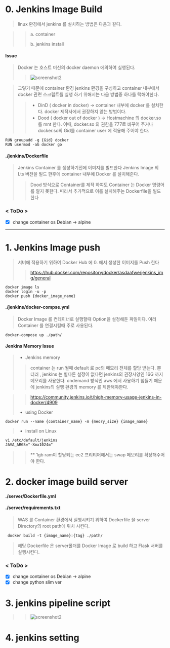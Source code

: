 # 0. Jenkins Image Build
>linux 환경에서 jenkins 를 설치하는 방법은 다음과 같다.

>> a. container
>> 
>> b. jenkins install

  
#### Issue
> Docker 는 호스트 머신의 docker daemon 에의하여 실행된다.
>>  ![screenshot2](https://github.com/yeongseoksong/jenkins/assets/76511428/2d6a2397-ee79-41a1-b836-a3958f8d5971)

>  그렇기 때문에 container 환경 jenkins 환경을 구성하고 container 내부에서 docker 관련 스크립트를 실행 하기 위해서는 다음 방법중 하나를 택해야한다.
>>  + DinD ( docker in docker)        ->   container 내부에 docker 를 설치한다. docker 제작사에서 권장하지 않는 방법이다.
>>  + Dood ( docker out of docker )   ->   Hostmachine 의 docker.so 를 mnt 한다. 이때, docker.so 의 권한을 777로 바꾸어 주거나 docker.so의 Gid를 container user 에 적용해 주어야 한다.    
    
    RUN groupadd -g {Gid} docker 
    RUN usermod -aG docker go 
#### ./jenkins/Dockerfile
> Jenkins Container 를 생성하기전에 이미지를 빌드한다
> Jenkins Image 의 Lts 버전을 빌드 한후에 container 내부에  Docker 를 설치해준다.
>> Dood 방식으로 Container를 제작 하여도 Container 는 Docker 명령어를 알지 못한다. 따라서 추가적으로 이를 설치해주는 Dockerfile을 빌드한다


###  < ToDo >
 - [x] change container os Debian -> alpine

---
# 1. Jenkins Image push
>  서버에 적용하기 위하여 Docker Hub 에 0. 에서 생성한 이미지를 Push 한다
>> https://hub.docker.com/repository/docker/asdaafwe/jenkins_img/general

    docker image ls
    docker login -u -p
    docker push {docker_image_name}

#### ./jenkins/docker-compse.yml
> Docker Image 를 컨테이너로 실행할때 Option을 설정해둔 파일이다.
> 여러 Container 를 연결시킬때 주로 사용된다.

    docker-compose up ./path/

#### Jenkins Memory Issue
> + Jenkins memory
>> container 는 run 될때 default 로 pc의 메모리 전체를 할당 받는다. 뿐더러 , jenkins 는 별다른 설정이 없다면 jenkins의 권장사양인 16G 까지 메모리를 사용한다. 
>> ondemand 방식인 aws 에서 사용하기 힘들기 때문에 jenkins의 실행 환경의 memory 를 제한해야한다.

>> https://community.jenkins.io/t/high-memory-usage-jenkins-in-docker/4909
>   + using Docker
    
    docker run --name {container_name} -m {meory_size} {image_name}
>   + install on Linux
    
    vi /etc/default/jenkins
    JAVA_ARGS="-Xmx1024m"


>> ** 1gb ram이 할당되는 ec2 프리티어에서는 swap 메모리를 확장해주어야 한다.

# 2. docker image build server
#### ./server/Dockerfile.yml
#### ./server/requirements.txt
> WAS 를 Container 환경에서 실행시키기 위하여 Dockerfile 을 server Directory의 root path에 위치 시킨다.

     docker build -t {image_name}:{tag} ./path/

> 해당 Dockerfile 은 server폴더를 Docker Image 로 build 하고 Flask 서버를 실행시킨다.     

### < ToDo >
 - [x] change container os Debian -> alpine
 - [x] change python slim ver

 # 3. jenkins pipeline script
>> ![screenshot2](https://openterprise.it/wp-content/uploads/2020/10/jenkins_pipeline.png)
 
# 4. jenkins setting
 
